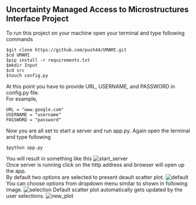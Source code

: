 ## Uncertainty Managed Access to Microstructures Interface Project
To run this project on your machine open your terminal and type following commands
```
$git clone https://github.com/push44/UMAMI.git
$cd UMAMI
$pip install -r requirements.txt
$mkdir Input
$cd src
$touch config.py
```
At this point you have to provide URL, USERNAME, and PASSWORD in config.py file.<br>
For example,
```
URL = "www.google.com"
USERNAME = "username"
PASSWORD = "password"
```
Now you are all set to start a server and run app.py. Again open the terminal and type following
```
$python app.py
```
You will result in something like this
![start_server](https://user-images.githubusercontent.com/61958160/127756262-4c1b4174-dfe2-4030-bd48-954439672927.png)
<br>
Once server is running click on the http address and browser will open up the app.<br>
By default two options are selected to present deault scatter plot.
![default](https://user-images.githubusercontent.com/61958160/127756255-0f1fcb83-eca5-4d07-880b-4159ac4c0f6c.png)
<br>
You can choose options from dropdown menu similar to shown in following image.
![selection](https://user-images.githubusercontent.com/61958160/127756257-7457d5c2-f096-4cb1-9598-62a04952329d.png)
Default scatter plot automatically gets updated by the user selections.
![new_plot](https://user-images.githubusercontent.com/61958160/127756260-6c347170-392f-43d7-bcd1-ab834fbe4723.png)
